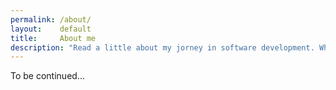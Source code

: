 ```yaml
---
permalink: /about/
layout:    default
title:     About me
description: "Read a little about my jorney in software development. What I like to do in my free time, code style and more informations that kind of stuff."
---
```


To be continued...